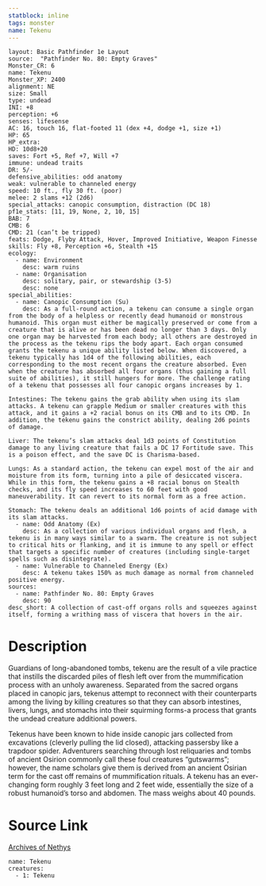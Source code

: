 ```yaml
---
statblock: inline
tags: monster
name: Tekenu
---
```

```statblock
layout: Basic Pathfinder 1e Layout
source:  "Pathfinder No. 80: Empty Graves"
Monster_CR: 6
name: Tekenu
Monster_XP: 2400
alignment: NE
size: Small
type: undead
INI: +8
perception: +6
senses: lifesense
AC: 16, touch 16, flat-footed 11 (dex +4, dodge +1, size +1)
HP: 65
HP_extra: 
HD: 10d8+20
saves: Fort +5, Ref +7, Will +7
immune: undead traits
DR: 5/-
defensive_abilities: odd anatomy
weak: vulnerable to channeled energy
speed: 10 ft., fly 30 ft. (poor)
melee: 2 slams +12 (2d6)
special_attacks: canopic consumption, distraction (DC 18)
pf1e_stats: [11, 19, None, 2, 10, 15]
BAB: 7
CMB: 6
CMD: 21 (can’t be tripped)
feats: Dodge, Flyby Attack, Hover, Improved Initiative, Weapon Finesse
skills: Fly +8, Perception +6, Stealth +15
ecology:
  - name: Environment
    desc: warm ruins
  - name: Organisation
    desc: solitary, pair, or stewardship (3-5)
    desc: none
special_abilities:
  - name: Canopic Consumption (Su)
    desc: As a full-round action, a tekenu can consume a single organ from the body of a helpless or recently dead humanoid or monstrous humanoid. This organ must either be magically preserved or come from a creature that is alive or has been dead no longer than 3 days. Only one organ may be harvested from each body; all others are destroyed in the process as the tekenu rips the body apart. Each organ consumed grants the tekenu a unique ability listed below. When discovered, a tekenu typically has 1d4 of the following abilities, each corresponding to the most recent organs the creature absorbed. Even when the creature has absorbed all four organs (thus gaining a full suite of abilities), it still hungers for more. The challenge rating of a tekenu that possesses all four canopic organs increases by 1.

Intestines: The tekenu gains the grab ability when using its slam attacks. A tekenu can grapple Medium or smaller creatures with this attack, and it gains a +2 racial bonus on its CMB and to its CMD. In addition, the tekenu gains the constrict ability, dealing 2d6 points of damage.

Liver: The tekenu’s slam attacks deal 1d3 points of Constitution damage to any living creature that fails a DC 17 Fortitude save. This is a poison effect, and the save DC is Charisma-based.

Lungs: As a standard action, the tekenu can expel most of the air and moisture from its form, turning into a pile of desiccated viscera. While in this form, the tekenu gains a +8 racial bonus on Stealth checks, and its fly speed increases to 60 feet with good maneuverability. It can revert to its normal form as a free action.

Stomach: The tekenu deals an additional 1d6 points of acid damage with its slam attacks.
  - name: Odd Anatomy (Ex)
    desc: As a collection of various individual organs and flesh, a tekenu is in many ways similar to a swarm. The creature is not subject to critical hits or flanking, and it is immune to any spell or effect that targets a specific number of creatures (including single-target spells such as disintegrate).
  - name: Vulnerable to Channeled Energy (Ex)
    desc: A tekenu takes 150% as much damage as normal from channeled positive energy.
sources:
  - name: Pathfinder No. 80: Empty Graves
    desc: 90
desc_short: A collection of cast-off organs rolls and squeezes against itself, forming a writhing mass of viscera that hovers in the air.
```
# Description
Guardians of long-abandoned tombs, tekenu are the result of a vile practice that instills the discarded piles of flesh left over from the mummification process with an unholy awareness. Separated from the sacred organs placed in canopic jars, tekenus attempt to reconnect with their counterparts among the living by killing creatures so that they can absorb intestines, livers, lungs, and stomachs into their squirming forms-a process that grants the undead creature additional powers.

Tekenus have been known to hide inside canopic jars collected from excavations (cleverly pulling the lid closed), attacking passersby like a trapdoor spider. Adventurers searching through lost reliquaries and tombs of ancient Osirion commonly call these foul creatures “gutswarms”; however, the name scholars give them is derived from an ancient Osirian term for the cast off remains of mummification rituals. A tekenu has an ever-changing form roughly 3 feet long and 2 feet wide, essentially the size of a robust humanoid’s torso and abdomen. The mass weighs about 40 pounds.
# Source Link
[Archives of Nethys](https://aonprd.com/MonsterDisplay.aspx?ItemName=Tekenu)
```encounter-table
name: Tekenu
creatures:
  - 1: Tekenu
```
